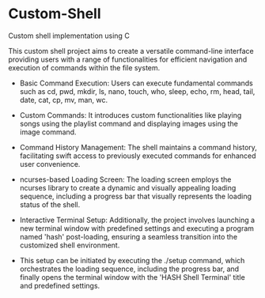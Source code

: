 # Custom-Shell
Custom shell implementation using C

This custom shell project aims to create a versatile command-line interface providing users with a range of functionalities for efficient navigation and execution of commands within the file system.

- Basic Command Execution: Users can execute fundamental commands such as cd, pwd, mkdir, ls, nano, touch, who, sleep, echo, rm, head, tail, date, cat, cp, mv, man, wc.

- Custom Commands: It introduces custom functionalities like playing songs using the playlist command and displaying images using the image command.

- Command History Management: The shell maintains a command history, facilitating swift access to previously executed commands for enhanced user convenience.

- ncurses-based Loading Screen: The loading screen employs the ncurses library to create a dynamic and visually appealing loading sequence, including a progress bar that visually represents the loading status of the shell.

- Interactive Terminal Setup: Additionally, the project involves launching a new terminal window with predefined settings and executing a program named 'hash' post-loading, ensuring a seamless transition into the customized shell environment.

- This setup can be initiated by executing the ./setup command, which orchestrates the loading sequence, including the progress bar, and finally opens the terminal window with the 'HASH Shell Terminal' title and predefined settings.

